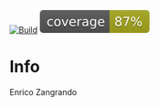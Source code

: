 [![Build](https://github.com/Ezan777/prova-maven/actions/workflows/auto-build.yml/badge.svg)](https://github.com/Ezan777/prova-maven/actions/workflows/auto-build.yml)
![coverage](.github/badges/jacoco.svg)

# Info

Enrico Zangrando
